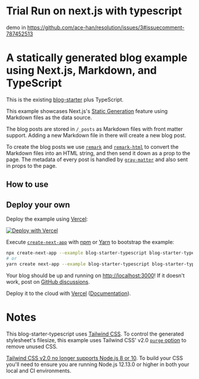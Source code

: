 # Trial Run on next.js with typescript    
demo in https://github.com/ace-han/resolution/issues/3#issuecomment-787452513


# A statically generated blog example using Next.js, Markdown, and TypeScript

This is the existing [blog-starter](https://github.com/vercel/next.js/tree/canary/examples/blog-starter) plus TypeScript.

This example showcases Next.js's [Static Generation](https://nextjs.org/docs/basic-features/pages) feature using Markdown files as the data source.

The blog posts are stored in `/_posts` as Markdown files with front matter support. Adding a new Markdown file in there will create a new blog post.

To create the blog posts we use [`remark`](https://github.com/remarkjs/remark) and [`remark-html`](https://github.com/remarkjs/remark-html) to convert the Markdown files into an HTML string, and then send it down as a prop to the page. The metadata of every post is handled by [`gray-matter`](https://github.com/jonschlinkert/gray-matter) and also sent in props to the page.

## How to use

## Deploy your own

Deploy the example using [Vercel](https://vercel.com?utm_source=github&utm_medium=readme&utm_campaign=next-example):

[![Deploy with Vercel](https://vercel.com/button)](https://vercel.com/new/git/external?repository-url=https://github.com/vercel/next.js/tree/canary/examples/blog-starter-typescript&project-name=blog-starter-typescript&repository-name=blog-starter-typescript)

Execute [`create-next-app`](https://github.com/vercel/next.js/tree/canary/packages/create-next-app) with [npm](https://docs.npmjs.com/cli/init) or [Yarn](https://yarnpkg.com/lang/en/docs/cli/create/) to bootstrap the example:

```bash
npx create-next-app --example blog-starter-typescript blog-starter-typescript-app
# or
yarn create next-app --example blog-starter-typescript blog-starter-typescript-app
```

Your blog should be up and running on [http://localhost:3000](http://localhost:3000)! If it doesn't work, post on [GitHub discussions](https://github.com/vercel/next.js/discussions).

Deploy it to the cloud with [Vercel](https://vercel.com/new?utm_source=github&utm_medium=readme&utm_campaign=next-example) ([Documentation](https://nextjs.org/docs/deployment)).

# Notes

This blog-starter-typescript uses [Tailwind CSS](https://tailwindcss.com). To control the generated stylesheet's filesize, this example uses Tailwind CSS' v2.0 [`purge` option](https://tailwindcss.com/docs/controlling-file-size/#removing-unused-css) to remove unused CSS.

[Tailwind CSS v2.0 no longer supports Node.js 8 or 10](https://tailwindcss.com/docs/upgrading-to-v2#upgrade-to-node-js-12-13-or-higher). To build your CSS you'll need to ensure you are running Node.js 12.13.0 or higher in both your local and CI environments.
